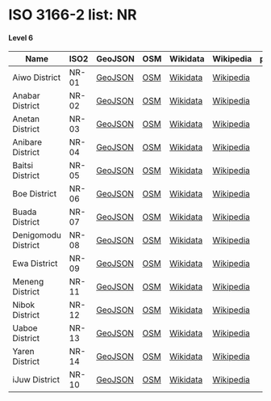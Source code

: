 # ISO 3166-2 list: NR


#### Level 6
Name | ISO2 | GeoJSON | OSM | Wikidata | Wikipedia | population 
--- | --- | --- | --- | --- | --- | --: 
Aiwo District | NR-01 | [GeoJSON](../../export/geojson/q8/iso2/NR/NR-01.geojson) | [OSM](https://www.openstreetmap.org/relation/8437545) | [Wikidata](https://www.wikidata.org/wiki/Q240017) | [Wikipedia](http://en.wikipedia.org/wiki/en%3AAiwo%20District) | 
Anabar District | NR-02 | [GeoJSON](../../export/geojson/q8/iso2/NR/NR-02.geojson) | [OSM](https://www.openstreetmap.org/relation/8437552) | [Wikidata](https://www.wikidata.org/wiki/Q328735) | [Wikipedia](http://en.wikipedia.org/wiki/en%3AAnabar%20District) | 
Anetan District | NR-03 | [GeoJSON](../../export/geojson/q8/iso2/NR/NR-03.geojson) | [OSM](https://www.openstreetmap.org/relation/8437551) | [Wikidata](https://www.wikidata.org/wiki/Q378813) | [Wikipedia](http://en.wikipedia.org/wiki/en%3AAnetan%20District) | 
Anibare District | NR-04 | [GeoJSON](../../export/geojson/q8/iso2/NR/NR-04.geojson) | [OSM](https://www.openstreetmap.org/relation/8382189) | [Wikidata](https://www.wikidata.org/wiki/Q328733) | [Wikipedia](http://en.wikipedia.org/wiki/en%3AAnibare%20District) | 
Baitsi District | NR-05 | [GeoJSON](../../export/geojson/q8/iso2/NR/NR-05.geojson) | [OSM](https://www.openstreetmap.org/relation/8437549) | [Wikidata](https://www.wikidata.org/wiki/Q328727) | [Wikipedia](http://en.wikipedia.org/wiki/en%3ABaitsi%20District) | 
Boe District | NR-06 | [GeoJSON](../../export/geojson/q8/iso2/NR/NR-06.geojson) | [OSM](https://www.openstreetmap.org/relation/8437544) | [Wikidata](https://www.wikidata.org/wiki/Q378829) | [Wikipedia](http://en.wikipedia.org/wiki/en%3ABoe%20District) | 
Buada District | NR-07 | [GeoJSON](../../export/geojson/q8/iso2/NR/NR-07.geojson) | [OSM](https://www.openstreetmap.org/relation/8437555) | [Wikidata](https://www.wikidata.org/wiki/Q202747) | [Wikipedia](http://en.wikipedia.org/wiki/en%3ABuada%20District) | 
Denigomodu District | NR-08 | [GeoJSON](../../export/geojson/q8/iso2/NR/NR-08.geojson) | [OSM](https://www.openstreetmap.org/relation/8437546) | [Wikidata](https://www.wikidata.org/wiki/Q1187200) | [Wikipedia](http://en.wikipedia.org/wiki/en%3ADenigomodu%20District) | 2,396
Ewa District | NR-09 | [GeoJSON](../../export/geojson/q8/iso2/NR/NR-09.geojson) | [OSM](https://www.openstreetmap.org/relation/8437550) | [Wikidata](https://www.wikidata.org/wiki/Q274381) | [Wikipedia](http://en.wikipedia.org/wiki/en%3AEwa%20District%2C%20Nauru) | 
Meneng District | NR-11 | [GeoJSON](../../export/geojson/q8/iso2/NR/NR-11.geojson) | [OSM](https://www.openstreetmap.org/relation/8437553) | [Wikidata](https://www.wikidata.org/wiki/Q327788) | [Wikipedia](http://en.wikipedia.org/wiki/en%3AMeneng%20District) | 
Nibok District | NR-12 | [GeoJSON](../../export/geojson/q8/iso2/NR/NR-12.geojson) | [OSM](https://www.openstreetmap.org/relation/8437547) | [Wikidata](https://www.wikidata.org/wiki/Q378780) | [Wikipedia](http://en.wikipedia.org/wiki/en%3ANibok%20District) | 
Uaboe District | NR-13 | [GeoJSON](../../export/geojson/q8/iso2/NR/NR-13.geojson) | [OSM](https://www.openstreetmap.org/relation/8437548) | [Wikidata](https://www.wikidata.org/wiki/Q473764) | [Wikipedia](http://en.wikipedia.org/wiki/en%3AUaboe%20District) | 
Yaren District | NR-14 | [GeoJSON](../../export/geojson/q8/iso2/NR/NR-14.geojson) | [OSM](https://www.openstreetmap.org/relation/8384066) | [Wikidata](https://www.wikidata.org/wiki/Q31026) | [Wikipedia](http://en.wikipedia.org/wiki/en%3AYaren%20District) | 747
iJuw District | NR-10 | [GeoJSON](../../export/geojson/q8/iso2/NR/NR-10.geojson) | [OSM](https://www.openstreetmap.org/relation/8382150) | [Wikidata](https://www.wikidata.org/wiki/Q328738) | [Wikipedia](http://en.wikipedia.org/wiki/en%3AIjuw%20District) | 
